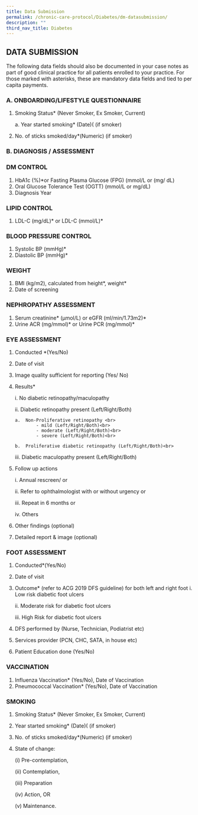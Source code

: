 ```yaml
---
title: Data Submission
permalink: /chronic-care-protocol/Diabetes/dm-datasubmission/
description: ""
third_nav_title: Diabetes
---
```

<h2> DATA SUBMISSION </h2>

The following data fields should also be documented in your case notes as part of good clinical practice for all patients enrolled to your practice.
For those marked with asterisks, these are mandatory data fields and tied to per capita payments. 

<h3>A.	ONBOARDING/LIFESTYLE QUESTIONNAIRE</h3>

1.	Smoking Status*  (Never Smoker, Ex Smoker, Current)

	a.	Year started smoking* (Date)( (if smoker)

2.	No. of sticks smoked/day*(Numeric) (if smoker)

<h3>B. DIAGNOSIS / ASSESSMENT</h3>

<h3>DM CONTROL</h3>

1.	HbA1c (%)*or Fasting Plasma Glucose (FPG) (mmol/L or (mg/ dL)<br>
2.	Oral Glucose Tolerance Test (OGTT) (mmol/L or mg/dL)<br>
3.	Diagnosis Year 

<h3>LIPID CONTROL</h3>

1.	LDL-C (mg/dL)* or LDL-C (mmol/L)* 

<h3>BLOOD PRESSURE CONTROL</h3>

1.	Systolic BP (mmHg)* <br>
2.	Diastolic BP (mmHg)* 

<h3>WEIGHT</h3>

1.	BMI (kg/m2), calculated from height*, weight*<br>
2.	Date of screening

<h3>NEPHROPATHY ASSESSMENT</h3>

1.	Serum creatinine* (μmol/L) or eGFR (ml/min/1.73m2)*  <br>
2.	Urine ACR (mg/mmol)*  or Urine PCR (mg/mmol)* 

<h3>EYE ASSESSMENT</h3> 

1.	Conducted *(Yes/No)<br>
2.	Date of visit <br>
3.	Image quality sufficient for reporting (Yes/ No)<br>
4.	Results* <br>

	i.	No diabetic retinopathy/maculopathy <br>

	ii.	Diabetic retinopathy present (Left/Right/Both)<br>

		a.	Non-Proliferative retinopathy <br>
				- mild (Left/Right/Both)<br>
				- moderate (Left/Right/Both)<br>
				- severe (Left/Right/Both)<br>

		b.	Proliferative diabetic retinopathy (Left/Right/Both)<br>

	iii.	Diabetic maculopathy present (Left/Right/Both) <br>

5.	Follow up actions

	i.	Annual rescreen/ or 

	ii.	Refer to ophthalmologist with or without urgency or 

	iii.	Repeat in 6 months or 

	iv.	Others

6.	Other findings (optional)

7.	Detailed report & image (optional)  

<h3>FOOT ASSESSMENT</h3> 

1.	Conducted*(Yes/No)
2.	Date of visit
3.	Outcome* (refer to ACG 2019 DFS guideline) for both left and right foot 
	i.	Low risk diabetic foot ulcers

	ii.	Moderate risk for diabetic foot ulcers 

	iii.	High Risk for diabetic foot ulcers
4.	DFS performed by (Nurse, Technician, Podiatrist etc) 
5.	Services provider (PCN, CHC, SATA, in house etc) 
6.	Patient Education done (Yes/No)

<h3>VACCINATION</h3>

1.	Influenza Vaccination* (Yes/No), Date of Vaccination
2.	Pneumococcal Vaccination* (Yes/No), Date of Vaccination

<h3>SMOKING</h3>

1.	Smoking Status*  (Never Smoker, Ex Smoker, Current)
	
2.	Year started smoking* (Date)( (if smoker)
	
3.	No. of sticks smoked/day*(Numeric) (if smoker)

4.	State of change:

	(i) Pre-contemplation, 
	
	(ii) Contemplation, 
	
	(iii) Preparation 
	
	(iv) Action, OR 
	
	(v) Maintenance.
